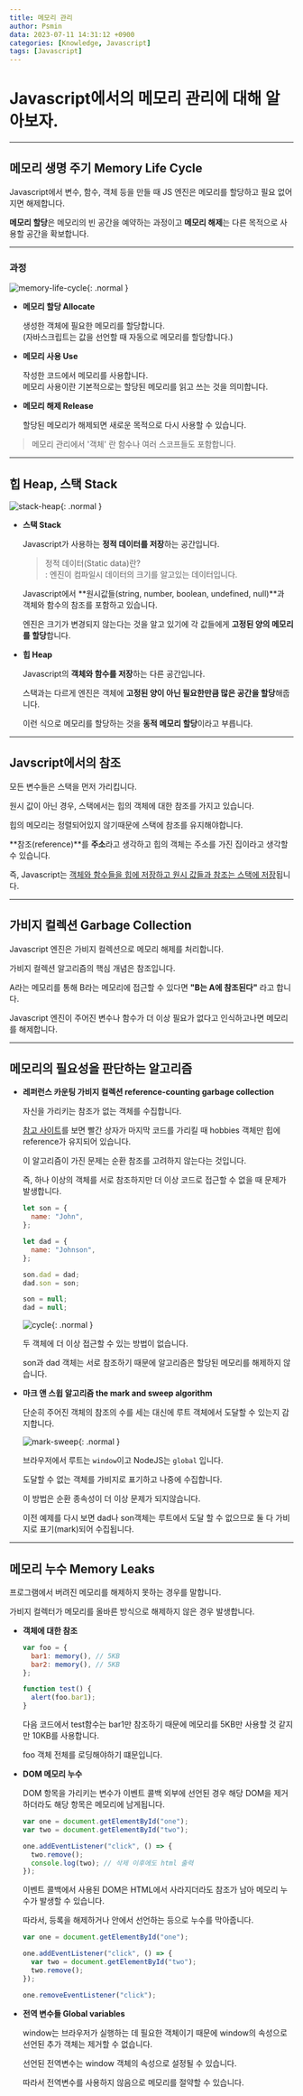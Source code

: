 ```yaml
---
title: 메모리 관리
author: Psmin
data: 2023-07-11 14:31:12 +0900
categories: [Knowledge, Javascript]
tags: [Javascript]
---
```


# Javascript에서의 메모리 관리에 대해 알아보자.

---

## 메모리 생명 주기 Memory Life Cycle

Javascript에서 변수, 함수, 객체 등을 만들 때 JS 엔진은 메모리를 할당하고 필요 없어지면 해제합니다.

**메모리 할당**은 메모리의 빈 공간을 예약하는 과정이고 **메모리 해제**는 다른 목적으로 사용할 공간을 확보합니다.

---

### 과정

![memory-life-cycle](/assets/img/memory-life-cycle.png){: .normal }

- **메모리 할당 Allocate**

  생성한 객체에 필요한 메모리를 할당합니다.  
  (자바스크립트는 값을 선언할 때 자동으로 메모리를 할당합니다.)

- **메모리 사용 Use**

  작성한 코드에서 메모리를 사용합니다.  
  메모리 사용이란 기본적으로는 할당된 메모리를 읽고 쓰는 것을 의미합니다.

- **메모리 해제 Release**

  할당된 메모리가 해제되면 새로운 목적으로 다시 사용할 수 있습니다.

> 메모리 관리에서 '객체' 란 함수나 여러 스코프들도 포함합니다.

---

## 힙 Heap, 스택 Stack

![stack-heap](/assets/img/stack-heap.png){: .normal }

- **스택 Stack**

  Javascript가 사용하는 **정적 데이터를 저장**하는 공간입니다.

  > 정적 데이터(Static data)란?  
  > : 엔진이 컴파일시 데이터의 크기를 알고있는 데이터입니다.

  Javascript에서 **원시값들(string, number, boolean, undefined, null)**과 객체와 함수의 참조를 포함하고 있습니다.

  엔진은 크기가 변경되지 않는다는 것을 알고 있기에 각 값들에게 **고정된 양의 메모리를 할당**합니다.

- **힙 Heap**

  Javascript의 **객체와 함수를 저장**하는 다른 공간입니다.

  스택과는 다르게 엔진은 객체에 **고정된 양이 아닌 필요한만큼 많은 공간을 할당**해줍니다.

  이런 식으로 메모리를 할당하는 것을 **동적 메모리 할당**이라고 부릅니다.

---

## Javscript에서의 참조

모든 변수들은 스택을 먼저 가리킵니다.

원시 값이 아닌 경우, 스택에서는 힙의 객체에 대한 참조를 가지고 있습니다.

힙의 메모리는 정렬되어있지 않기때문에 스택에 참조를 유지해야합니다.

**참조(reference)**를 **주소**라고 생각하고 힙의 객체는 주소를 가진 집이라고 생각할 수 있습니다.

즉, Javascript는 <u>객체와 함수들을 힙에 저장하고 원시 값들과 참조는 스택에 저장</u>됩니다.

---

## 가비지 컬렉션 Garbage Collection

Javascript 엔진은 가비지 컬렉션으로 메모리 해제를 처리합니다.

가비지 컬렉션 알고리즘의 핵심 개념은 참조입니다.

A라는 메모리를 통해 B라는 메모리에 접근할 수 있다면 **"B는 A에 참조된다"** 라고 합니다.

Javascript 엔진이 주어진 변수나 함수가 더 이상 필요가 없다고 인식하고나면 메모리를 해제합니다.

---

## 메모리의 필요성을 판단하는 알고리즘

- **레퍼런스 카운팅 가비지 컬렉션 reference-counting garbage collection**

  자신을 가리키는 참조가 없는 객체를 수집합니다.

  [참고 사이트](https://felixgerschau.com/javascript-memory-management/#reference-counting-garbage-collection)를 보면 빨간 상자가 마지막 코드를 가리킬 때 hobbies 객체만 힙에 reference가 유지되어 있습니다.

  이 알고리즘이 가진 문제는 순환 참조를 고려하지 않는다는 것입니다.

  즉, 하나 이상의 객체를 서로 참조하지만 더 이상 코드로 접근할 수 없을 때 문제가 발생합니다.

  ```js
  let son = {
    name: "John",
  };

  let dad = {
    name: "Johnson",
  };

  son.dad = dad;
  dad.son = son;

  son = null;
  dad = null;
  ```

  ![cycle](/assets/img/cycle.png){: .normal }

  두 객체에 더 이상 접근할 수 있는 방법이 없습니다.

  son과 dad 객체는 서로 참조하기 때문에 알고리즘은 할당된 메모리를 해제하지 않습니다.

- **마크 앤 스윕 알고리즘 the mark and sweep algorithm**

  단순히 주어진 객체의 참조의 수를 세는 대신에 루트 객체에서 도달할 수 있는지 감지합니다.

  ![mark-sweep](/assets/img/mark-sweep.png){: .normal }

  브라우저에서 루트는 `window`이고 NodeJS는 `global` 입니다.

  도달할 수 없는 객체를 가비지로 표기하고 나중에 수집합니다.

  이 방법은 순환 종속성이 더 이상 문제가 되지않습니다.

  이전 예제를 다시 보면 dad나 son객체는 루트에서 도달 할 수 없으므로 둘 다 가비지로 표기(mark)되어 수집됩니다.

---

## 메모리 누수 Memory Leaks

프로그램에서 버려진 메모리를 해제하지 못하는 경우를 말합니다.

가비지 컬렉터가 메모리를 올바른 방식으로 해제하지 않은 경우 발생합니다.

- **객체에 대한 참조**

  ```js
  var foo = {
    bar1: memory(), // 5KB
    bar2: memory(), // 5KB
  };

  function test() {
    alert(foo.bar1);
  }
  ```

  다음 코드에서 test함수는 bar1만 참조하기 때문에 메모리를 5KB만 사용할 것 같지만 10KB를 사용합니다.

  foo 객체 전체를 로딩해야하기 떄문입니다.

- **DOM 메모리 누수**

  DOM 항목을 가리키는 변수가 이벤트 콜백 외부에 선언된 경우 해당 DOM을 제거하더라도 해당 항목은 메모리에 남게됩니다.

  ```js
  var one = document.getElementById("one");
  var two = document.getElementById("two");

  one.addEventListener("click", () => {
    two.remove();
    console.log(two); // 삭제 이후에도 html 출력
  });
  ```

  이벤트 콜백에서 사용된 DOM은 HTML에서 사라지더라도 참조가 남아 메모리 누수가 발생할 수 있습니다.

  따라서, 등록을 해제하거나 안에서 선언하는 등으로 누수를 막아줍니다.

  ```js
  var one = document.getElementById("one");

  one.addEventListener("click", () => {
    var two = document.getElementById("two");
    two.remove();
  });

  one.removeEventListener("click");
  ```

- **전역 변수들 Global variables**

  window는 브라우저가 실행하는 데 필요한 객체이기 때문에 window의 속성으로 선언된 추가 객체는 제거할 수 없습니다.

  선언된 전역변수는 window 객체의 속성으로 설정될 수 있습니다.

  따라서 전역변수를 사용하지 않음으로 메모리를 절약할 수 있습니다.
